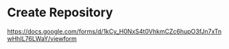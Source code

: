 # Create Repository

https://docs.google.com/forms/d/1kCy_H0NxS4t0VhkmCZc6hupO3fJn7xTnwHhIL76LWaY/viewform
